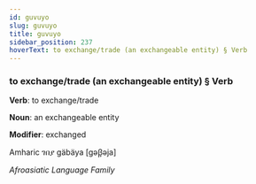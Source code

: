 ```yaml
---
id: guvuyo
slug: guvuyo
title: guvuyo
sidebar_position: 237
hoverText: to exchange/trade (an exchangeable entity) § Verb
---
```


### to exchange/trade (an exchangeable entity) § Verb

**Verb**: to exchange/trade

**Noun**: an exchangeable entity

**Modifier**: exchanged

Amharic ገበያ gäbäya [gəβ̞əja]

*Afroasiatic Language Family*